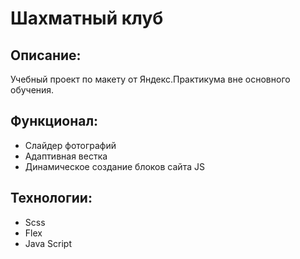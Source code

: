 # Шахматный клуб

## Описание:

Учебный проект по макету от Яндекс.Практикума вне основного обучения.

## Функционал:

- Слайдер фотографий
- Адаптивная вестка
- Динамическое создание блоков сайта JS

## Технологии:

- Scss
- Flex
- Java Script
